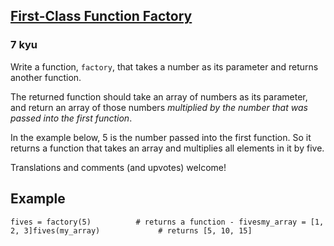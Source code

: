 <h2><a href=https://www.codewars.com/kata/563f879ecbb8fcab31000041/train/python target="_blank">First-Class Function Factory</a></h2><h3>7 kyu</h3><p>Write a function, <code>factory</code>, that takes a number as its parameter and returns another function.</p><p>The returned function should take an array of numbers as its parameter, and return an array of those numbers <em>multiplied by the number that was passed into the first function</em>.</p><p>In the example below, 5 is the number passed into the first function. So it returns a function that takes an array and multiplies all elements in it by five.</p><p>Translations and comments (and upvotes) welcome!</p><h2 id="example">Example</h2><pre style="display: none;"><code class="language-javascript"><span class="cm-keyword">var</span> <span class="cm-def">fives</span> <span class="cm-operator">=</span> <span class="cm-variable">factory</span>(<span class="cm-number">5</span>);       <span class="cm-comment">// returns a function - fives</span><span class="cm-keyword">var</span> <span class="cm-def">myArray</span> <span class="cm-operator">=</span> [<span class="cm-number">1</span>, <span class="cm-number">2</span>, <span class="cm-number">3</span>];<span class="cm-variable">fives</span>(<span class="cm-variable">myArray</span>);               <span class="cm-comment">//returns [5, 10, 15];</span></code></pre><pre><code class="language-python"><span class="cm-variable">fives</span> <span class="cm-operator">=</span> <span class="cm-variable">factory</span>(<span class="cm-number">5</span>)          <span class="cm-comment"># returns a function - fives</span><span class="cm-variable">my_array</span> <span class="cm-operator">=</span> [<span class="cm-number">1</span>, <span class="cm-number">2</span>, <span class="cm-number">3</span>]<span class="cm-variable">fives</span>(<span class="cm-variable">my_array</span>)             <span class="cm-comment"># returns [5, 10, 15]</span></code></pre><pre style="display: none;"><code class="language-coffeescript"><span class="cm-variable">fives</span> <span class="cm-punctuation">=</span> <span class="cm-variable">factory</span><span class="cm-punctuation">(</span><span class="cm-number">5</span><span class="cm-punctuation">)</span>          <span class="cm-comment"># returns a function - fives</span><span class="cm-variable">myArray</span> <span class="cm-punctuation">=</span> <span class="cm-punctuation">[</span><span class="cm-number">1</span><span class="cm-punctuation">,</span> <span class="cm-number">2</span><span class="cm-punctuation">,</span> <span class="cm-number">3</span><span class="cm-punctuation">]</span><span class="cm-variable">fives</span><span class="cm-punctuation">(</span><span class="cm-variable">myArray</span><span class="cm-punctuation">)</span>             <span class="cm-comment"># returns [5, 10, 15]</span></code></pre><pre style="display: none;"><code class="language-haskell"><span class="cm-keyword">let</span> <span class="cm-variable">fives</span> <span class="cm-keyword">=</span> <span class="cm-variable">factory</span> <span class="cm-number">5</span>      <span class="cm-comment">-- returns a function - fives</span><span class="cm-variable">fives</span> [<span class="cm-number">1</span>, <span class="cm-number">2</span>, <span class="cm-number">3</span>]            <span class="cm-comment">-- returns [5, 10, 15]</span></code></pre><pre style="display: none;"><code class="language-csharp"><span class="cm-type">Func</span><span class="cm-operator">&lt;</span><span class="cm-type">int</span>[],<span class="cm-type">int</span>[]<span class="cm-operator">&gt;</span> <span class="cm-variable">fives</span> <span class="cm-operator">=</span> <span class="cm-variable">FunctionFactory</span>.<span class="cm-variable">factory</span>(<span class="cm-number">5</span>);    <span class="cm-comment">// returns a function - fives</span><span class="cm-type">int</span>[] <span class="cm-variable">myArray</span> <span class="cm-operator">=</span> <span class="cm-keyword">new</span> <span class="cm-type">int</span>[]{<span class="cm-number">1</span>, <span class="cm-number">2</span>, <span class="cm-number">3</span>};<span class="cm-variable">fives</span>(<span class="cm-variable">myArray</span>);                  <span class="cm-comment">//returns [5, 10, 15];</span></code></pre><pre style="display: none;"><code class="language-clojure"><span class="cm-bracket">(</span><span class="cm-keyword">let</span> <span class="cm-bracket">[</span><span class="cm-variable">fives</span> <span class="cm-bracket">(</span><span class="cm-builtin">factory</span> <span class="cm-number">5</span><span class="cm-bracket">)</span><span class="cm-bracket">]</span>      <span class="cm-comment">; returns a function - fives</span>  <span class="cm-bracket">(</span><span class="cm-builtin">fives</span> <span class="cm-bracket">[</span><span class="cm-number">1</span> <span class="cm-number">2</span> <span class="cm-number">3</span><span class="cm-bracket">]</span><span class="cm-bracket">)</span><span class="cm-bracket">)</span>            <span class="cm-comment">; returns [5 10 15]</span></code></pre><pre style="display: none;"><code class="language-factor"><span class="cm-keyword">{</span> <span class="cm-number">1 2</span> <span class="cm-number">3</span> <span class="cm-keyword">}</span><span class="cm-number">5</span> <span class="cm-variable">factory</span>              <span class="cm-comment">! returns a quotation</span><span class="cm-variable">call(</span> <span class="cm-variable">seq</span> <span class="cm-variable">--</span> <span class="cm-variable">newseq</span> <span class="cm-variable">)</span>  <span class="cm-comment">! returns { 5 10 15 }</span></code></pre><pre style="display: none;"><code class="language-ocaml"><span class="cm-keyword">let</span> <span class="cm-variable">fives</span> <span class="cm-operator">=</span> <span class="cm-variable">factory</span> <span class="cm-number">5</span>;; <span class="cm-comment">(* returns a function  *)</span><span class="cm-variable">fives</span> [<span class="cm-number">1</span>; <span class="cm-number">2</span>; <span class="cm-number">3</span>];;       <span class="cm-comment">(* returns [5; 10; 15] *)</span></code></pre>